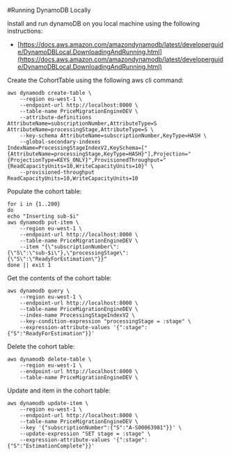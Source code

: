 
#Running DynamoDB Locally

Install and run dynamoDB on you local machine using the following instructions:
- [https://docs.aws.amazon.com/amazondynamodb/latest/developerguide/DynamoDBLocal.DownloadingAndRunning.html](https://docs.aws.amazon.com/amazondynamodb/latest/developerguide/DynamoDBLocal.DownloadingAndRunning.html)


Create the CohortTable using the following aws cli command:
```$bash
aws dynamodb create-table \
    --region eu-west-1 \
    --endpoint-url http://localhost:8000 \
    --table-name PriceMigrationEngineDEV \
    --attribute-definitions AttributeName=subscriptionNumber,AttributeType=S AttributeName=processingStage,AttributeType=S \
    --key-schema AttributeName=subscriptionNumber,KeyType=HASH \
    --global-secondary-indexes IndexName=ProcessingStageIndexV2,KeySchema=["{AttributeName=processingStage,KeyType=HASH}"],Projection="{ProjectionType=KEYS_ONLY}",ProvisionedThroughput="{ReadCapacityUnits=10,WriteCapacityUnits=10}" \
    --provisioned-throughput ReadCapacityUnits=10,WriteCapacityUnits=10 
```

Populate the cohort table:
```$bash
for i in {1..200} 
do 
echo "Inserting sub-$i"
aws dynamodb put-item \
    --region eu-west-1 \
    --endpoint-url http://localhost:8000 \
    --table-name PriceMigrationEngineDEV \
    --item "{\"subscriptionNumber\":{\"S\":\"sub-$i\"},\"processingStage\":{\"S\":\"ReadyForEstimation\"}}"
done || exit 1
```

Get the contents of the cohort table:
```$bash
aws dynamodb query \
    --region eu-west-1 \
    --endpoint-url http://localhost:8000 \
    --table-name PriceMigrationEngineDEV \
    --index-name ProcessingStageIndexV2 \
    --key-condition-expression "processingStage = :stage" \
    --expression-attribute-values '{":stage":{"S":"ReadyForEstimation"}}'
```

Delete the cohort table:
```$bash
aws dynamodb delete-table \
    --region eu-west-1 \
    --endpoint-url http://localhost:8000 \
    --table-name PriceMigrationEngineDEV \
```

Update and item in the cohort table:
```$bash
aws dynamodb update-item \
    --region eu-west-1 \
    --endpoint-url http://localhost:8000 \
    --table-name PriceMigrationEngineDEV \
    --key '{"subscriptionNumber":{"S":"A-S00063981"}}' \
    --update-expression "SET stage = :stage" \
    --expression-attribute-values '{":stage":{"S":"EstimationComplete"}}'
```


